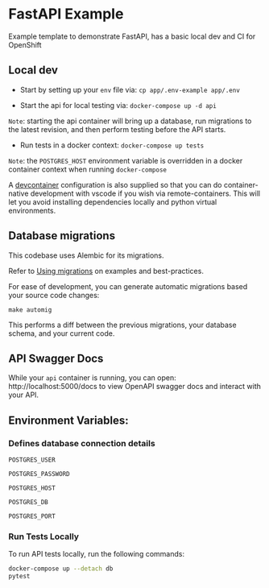 # FastAPI Example

Example template to demonstrate FastAPI, has a basic local dev and CI for OpenShift

## Local dev
* Start by setting up your `env` file via: `cp app/.env-example app/.env`

* Start the api for local testing via: `docker-compose up -d api`

`Note`: starting the api container will bring up a database, run migrations to the latest revision, and then perform testing before the API starts.

* Run tests in a docker context: `docker-compose up tests`

`Note`: the `POSTGRES_HOST` environment variable is overridden in a docker container context when running `docker-compose`

A [devcontainer](https://marketplace.visualstudio.com/items?itemName=ms-vscode-remote.remote-containers) configuration is also supplied so that you can do container-native development with vscode if you wish via remote-containers. This will let you avoid installing dependencies locally and python virtual environments.

## Database migrations
This codebase uses Alembic for its migrations.

Refer to [Using migrations](https://github.com/changeme/app/alembic/README.md) on examples and best-practices.

For ease of development, you can generate automatic migrations based your source code changes:

`make automig`

This performs a diff between the previous migrations, your database schema, and your current code.

## API Swagger Docs

While your `api` container is running, you can open: http://localhost:5000/docs to view OpenAPI swagger docs and interact with your API.

## Environment Variables:
### Defines database connection details
`POSTGRES_USER`

`POSTGRES_PASSWORD`

`POSTGRES_HOST`

`POSTGRES_DB`

`POSTGRES_PORT`


### Run Tests Locally
To run API tests locally, run the following commands:

```bash
docker-compose up --detach db
pytest
```